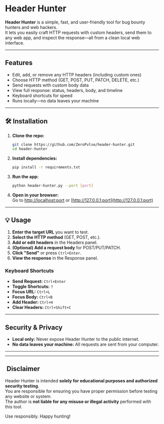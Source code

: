 # Header Hunter

**Header Hunter** is a simple, fast, and user-friendly tool for bug bounty hunters and web hackers.  
It lets you easily craft HTTP requests with custom headers, send them to any web app, and inspect the response—all from a clean local web interface.

---

## Features

-   Edit, add, or remove any HTTP headers (including custom ones)
-   Choose HTTP method (GET, POST, PUT, PATCH, DELETE, etc.)
-   Send requests with custom body data
-   View full response: status, headers, body, and timeline
-   Keyboard shortcuts for speed
-   Runs locally—no data leaves your machine

---

## 🛠️ Installation

1. **Clone the repo:**

    ```sh
    git clone https://github.com/ZeroPvlse/header-hunter.git
    cd header-hunter
    ```

2. **Install dependencies:**

    ```sh
    pip install -r requirements.txt
    ```

3. **Run the app:**

    ```sh
    python header-hunter.py --port [port]
    ```

4. **Open in your browser:**  
   Go to [http://localhost:port](http://localhost:port) or [http://127.0.0.1:port](http://127.0.0.1:port)

---

## 💡 Usage

1. **Enter the target URL** you want to test.
2. **Select the HTTP method** (GET, POST, etc.).
3. **Add or edit headers** in the Headers panel.
4. **(Optional) Add a request body** for POST/PUT/PATCH.
5. **Click "Send"** or press `Ctrl+Enter`.
6. **View the response** in the Response panel.

### Keyboard Shortcuts

-   **Send Request:** `Ctrl+Enter`
-   **Toggle Shortcuts:** `?`
-   **Focus URL:** `Ctrl+L`
-   **Focus Body:** `Ctrl+B`
-   **Add Header:** `Ctrl+H`
-   **Clear Headers:** `Ctrl+Shift+C`

---

## Security & Privacy

-   **Local only:** Never expose Header Hunter to the public internet.
-   **No data leaves your machine:** All requests are sent from your computer.

---

---

## ️ Disclaimer

Header Hunter is intended **solely for educational purposes and authorized security testing**.  
You are responsible for ensuring you have proper permission before testing any website or system.  
The author is **not liable for any misuse or illegal activity** performed with this tool.

Use responsibly. Happy hunting!
